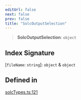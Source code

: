 ```yaml
---
editUrl: false
next: false
prev: false
title: "SolcOutputSelection"
---
```


> **SolcOutputSelection**: `object`

## Index Signature

 \[`fileName`: `string`\]: `object` & `object`

## Defined in

[solcTypes.ts:121](https://github.com/qbzzt/tevm-monorepo/blob/main/bundler-packages/solc/src/solcTypes.ts#L121)
